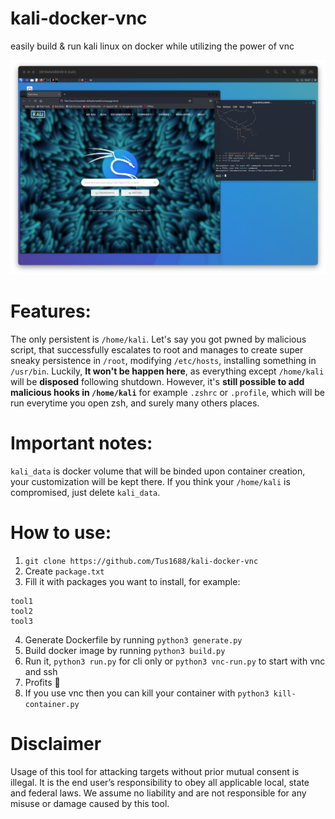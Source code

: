 # kali-docker-vnc
easily build & run kali linux on docker while utilizing the power of vnc

![kali-docker-vnc](./kali-docker-vnc.png)

# Features:
The only persistent is `/home/kali`. Let's say you got pwned by malicious script, 
that successfully escalates to root and manages to create super sneaky persistence in `/root`, modifying `/etc/hosts`,
installing something in `/usr/bin`. Luckily, **It won't be happen here**, as everything except `/home/kali`
will be **disposed** following shutdown.
However, it's **still possible to add malicious hooks in `/home/kali`** for example `.zshrc` or `.profile`, which will be run everytime you open zsh, and surely
many others places.

# Important notes:
`kali_data` is docker volume that will be binded upon container creation, your customization will be kept there. If you think your `/home/kali` is compromised,
just delete `kali_data`.

# How to use:
1. `git clone https://github.com/Tus1688/kali-docker-vnc`
2. Create `package.txt`
3. Fill it with packages you want to install, for example:
```
tool1
tool2
tool3
````
4. Generate Dockerfile by running `python3 generate.py`
5. Build docker image by running `python3 build.py`
6. Run it, `python3 run.py` for cli only or `python3 vnc-run.py` to start with vnc and ssh
7. Profits 🤑
8. If you use vnc then you can kill your container with `python3 kill-container.py`

# Disclaimer 
Usage of this tool for attacking targets without prior mutual consent is illegal. It is the end user’s responsibility to obey all applicable local, state and federal laws. We assume no liability and are not responsible for any misuse or damage caused by this tool.
